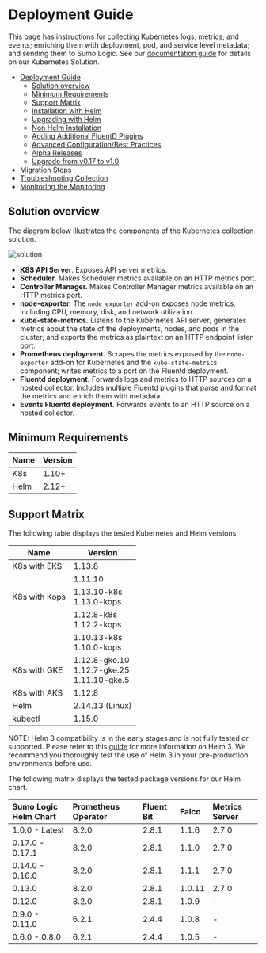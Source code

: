 # Deployment Guide

This page has instructions for collecting Kubernetes logs, metrics, and events; enriching them with deployment, pod, and service level metadata; and sending them to Sumo Logic. See our [documentation guide](https://help.sumologic.com/Solutions/Kubernetes_Solution) for details on our Kubernetes Solution.

- [Deployment Guide](#deployment-guide)
  - [Solution overview](#solution-overview)
  - [Minimum Requirements](#minimum-requirements)
  - [Support Matrix](#support-matrix)
  - [Installation with Helm](./docs/Installation_with_Helm.md)
  - [Upgrading with Helm](./docs/Upgrading_with_Helm.md) 
  - [Non Helm Installation](./docs/Non_Helm_Installation.md) 
  - [Adding Additional FluentD Plugins](./docs/Additional_Fluentd_Plugins.md)
  - [Advanced Configuration/Best Practices](./docs/Best_Practices.md)
  - [Alpha Releases](./docs/Alpha_Release_Guide.md)
  - [Upgrade from v0.17 to v1.0](./docs/v1_migration_doc.md)
- [Migration Steps](./docs/Migration_Steps.md)
- [Troubleshooting Collection](./docs/Troubleshoot_Collection.md)
- [Monitoring the Monitoring](./docs/monitoring-lag.md)

## Solution overview

The diagram below illustrates the components of the Kubernetes collection solution.

![solution](/images/k8s_collection_diagram.png)

* **K8S API Server**. Exposes API server metrics.
* **Scheduler.** Makes Scheduler metrics available on an HTTP metrics port.
* **Controller Manager.** Makes Controller Manager metrics available on an HTTP metrics port.
* **node-exporter.** The `node_exporter` add-on exposes node metrics, including CPU, memory, disk, and network utilization.
* **kube-state-metrics.** Listens to the Kubernetes API server; generates metrics about the state of the deployments, nodes, and pods in the cluster; and exports the metrics as plaintext on an HTTP endpoint listen port.
* **Prometheus deployment.** Scrapes the metrics exposed by the `node-exporter` add-on for Kubernetes and the `kube-state-metric`s component; writes metrics to a port on the Fluentd deployment.
* **Fluentd deployment.** Forwards logs and metrics to HTTP sources on a hosted collector. Includes multiple Fluentd plugins that parse and format the metrics and enrich them with metadata.
* **Events Fluentd deployment.** Forwards events to an HTTP source on a hosted collector.

## Minimum Requirements

Name | Version
-------- | -----
K8s | 1.10+
Helm | 2.12+

## Support Matrix

The following table displays the tested Kubernetes and Helm versions.

Name | Version
-------- | -----
K8s with EKS | 1.13.8
|| 1.11.10
K8s with Kops | 1.13.10-k8s<br>1.13.0-kops
|| 1.12.8-k8s<br>1.12.2-kops
||1.10.13-k8s<br>1.10.0-kops
K8s with GKE | 1.12.8-gke.10<br>1.12.7-gke.25<br>1.11.10-gke.5
K8s with AKS | 1.12.8
Helm | 2.14.13 (Linux)
kubectl | 1.15.0

NOTE: Helm 3 compatibility is in the early stages and is not fully tested or supported. Please refer to this [guide](docs/Helm3.md) for more information on Helm 3. We recommend you thoroughly test the use of Helm 3 in your pre-production environments before use.

The following matrix displays the tested package versions for our Helm chart.

Sumo Logic Helm Chart | Prometheus Operator | Fluent Bit | Falco  | Metrics Server
|:-------- |:-------- |:-------- |:-------- |:--------
1.0.0 - Latest | 8.2.0 | 2.8.1 | 1.1.6 | 2.7.0
0.17.0 - 0.17.1 | 8.2.0 | 2.8.1 | 1.1.0 | 2.7.0
0.14.0 - 0.16.0 | 8.2.0 | 2.8.1 | 1.1.1 | 2.7.0
0.13.0 | 8.2.0 | 2.8.1 | 1.0.11 | 2.7.0
0.12.0 | 8.2.0 | 2.8.1 | 1.0.9  |  -
0.9.0 - 0.11.0 | 6.2.1 | 2.4.4 | 1.0.8   |  -
0.6.0 - 0.8.0 | 6.2.1 | 2.4.4 | 1.0.5    |  -
